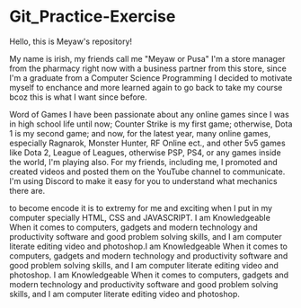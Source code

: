 # Git_Practice-Exercise

Hello, this is Meyaw's repository!

My name is irish, my friends call me "Meyaw or Pusa" I'm a store manager from the pharmacy right now with a business partner from this store, since I'm a graduate from a Computer Science Programming I decided to motivate myself to enchance and more learned again to go back to take my course bcoz this is what I want since before.

Word of Games I have been passionate about any online games since I was in high school life until now; Counter Strike is my first game; otherwise, Dota 1 is my second game; and now, for the latest year, many online games, especially Ragnarok, Monster Hunter, RF Online ect., and other 5v5 games like Dota 2, League of Leagues, otherwise PSP, PS4, or any games inside the world, I'm playing also. For my friends, including me, I promoted and created videos and posted them on the YouTube channel to communicate. I'm using Discord to make it easy for you to understand what mechanics there are.

to become encode it is to extremy for me and exciting when I put in my computer specially HTML, CSS and JAVASCRIPT. I am Knowledgeable When it comes to computers, gadgets and modern technology and productivity software and good problem solving skills, and I am computer literate editing video and photoshop.I am Knowledgeable When it comes to computers, gadgets and modern technology and productivity software and good problem solving skills, and I am computer literate editing video and photoshop. I am Knowledgeable When it comes to computers, gadgets and modern technology and productivity software and good problem solving skills, and I am computer literate editing video and photoshop. 
